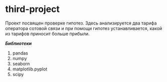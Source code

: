 # third-project

Проект посвящен проверке гипотез. Здесь анализируется два тарифа оператора сотовой связи и при помощи гипотез устанавливается, какой из тарифов приносит больше прибыли.

***Библиотеки***
1. pandas
2. numpy
3. seaborn
4. matplotlib.pyplot
5. scipy
